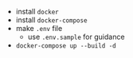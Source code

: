 * install `docker`
* install `docker-compose`
* make `.env` file
  * use `.env.sample` for guidance
* `docker-compose up --build -d`